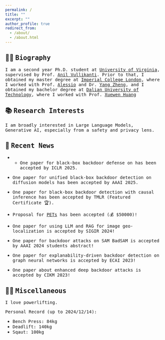 ```yaml
---
permalink: /
title: ""
excerpt: ""
author_profile: true
redirect_from: 
  - /about/
  - /about.html
---
```

## 🧑‍💻 <span style="font-family: 'Monaco', 'Consolas', 'Lucida Console', monospace;">Biography</span>
<span style="font-family: 'Monaco', 'Consolas', 'Lucida Console', monospace; font-size: 14px;"> I am a second year Ph.D. student at [University of Virginia](https://www.virginia.edu/), supervised by Prof. [Anil Vullikanti](https://engineering.virginia.edu/faculty/anil-vullikanti). Prior to that, I obtained my master degree at [Imperial College London](https://www.imperial.ac.uk/), where I worked with Prof. [Alessio](https://www.imperial.ac.uk/people/a.lomuscio) and Dr. [Yang Zheng](https://zhengy09.github.io), and I obtained my bachelor degree at [Dalian University of Technology](http://en.dlut.edu.cn/), where I worked with Prof. [Xuewen Huang](http://faculty.dlut.edu.cn/2006011040/zh_CN/index.htm) </span>


## 📚 <span style="font-family: 'Monaco', 'Consolas', 'Lucida Console', monospace;">Research Interests</span>
<span style="font-family: 'Monaco', 'Consolas', 'Lucida Console', monospace; font-size: 14px;">I am broadly interested in Large Language Models, Generative AI, especially from a safety and privacy lens.</span>

## 📢 <span style="font-family: 'Monaco', 'Consolas', 'Lucida Console', monospace;">Recent News</span>

- - <span style="font-family: 'Monaco', 'Consolas', 'Lucida Console', monospace; font-size: 14px;">One paper for black-box backdoor defense on has been accepted by ICLR 2025.</span>

- <span style="font-family: 'Monaco', 'Consolas', 'Lucida Console', monospace; font-size: 14px;">One paper for unified black-box backdoor detection on diffusion models has been accepted by AAAI 2025.</span>

- <span style="font-family: 'Monaco', 'Consolas', 'Lucida Console', monospace; font-size: 14px;">One paper for black-box backdoor detection with causal inference has been accepted by TMLR (Featured Certificate 🏆).</span>

- <span style="font-family: 'Monaco', 'Consolas', 'Lucida Console', monospace; font-size: 14px;">Proposal for [PETs](https://data.org/initiatives/pets-challenge/awardees/) has been accepted (💰 $50000)!</span>

- <span style="font-family: 'Monaco', 'Consolas', 'Lucida Console', monospace; font-size: 14px;">One paper for using LLM and RAG for image geo-localization is accepted by SIGIR 2024!</span>

- <span style="font-family: 'Monaco', 'Consolas', 'Lucida Console', monospace; font-size: 14px;">One paper for backdoor attacks on SAM BadSAM is accepted by AAAI 2024 students abstract!</span>

- <span style="font-family: 'Monaco', 'Consolas', 'Lucida Console', monospace; font-size: 14px;">One paper for explanability-driven backdoor detection on graph neural networks is accepted by ECAI 2023!</span>

- <span style="font-family: 'Monaco', 'Consolas', 'Lucida Console', monospace; font-size: 14px;">One paper about enhanced deep backdoor attacks is accepted by CIKM 2023!</span>

## 🏋️‍♂️ <span style="font-family: 'Monaco', 'Consolas', 'Lucida Console', monospace;">Miscellaneous</span>

<span style="font-family: 'Monaco', 'Consolas', 'Lucida Console', monospace; font-size: 14px;">I love powerlifting.</span>

<span style="font-family: 'Monaco', 'Consolas', 'Lucida Console', monospace; font-size: 14px;">Personal Record (up to 2024/12/14):</span>
- <span style="font-family: 'Monaco', 'Consolas', 'Lucida Console', monospace; font-size: 14px;">Bench Press: 84kg</span>
- <span style="font-family: 'Monaco', 'Consolas', 'Lucida Console', monospace; font-size: 14px;">Deadlift: 140kg</span>
- <span style="font-family: 'Monaco', 'Consolas', 'Lucida Console', monospace; font-size: 14px;">Sqaut: 100kg</span>


<center>
<div style="width: 300px; height: 200px; overflow: hidden;">
  <script type="text/javascript" id="clustrmaps" src="//clustrmaps.com/map_v2.js?d=sNab61BCqqN7iSZD6CWpN4qtAnpG4NGD1sq4VmUEeDY&cl=ffffff&w=a"></script>
</div>
</center>
